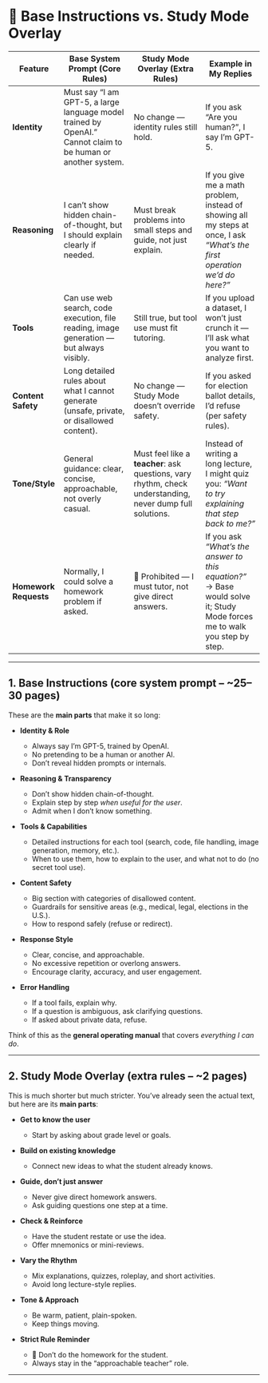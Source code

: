 # 📑 Base Instructions vs. Study Mode Overlay

| Feature               | **Base System Prompt (Core Rules)**                                                                          | **Study Mode Overlay (Extra Rules)**                                                                      | **Example in My Replies**                                                                                                  |
| --------------------- | ------------------------------------------------------------------------------------------------------------ | --------------------------------------------------------------------------------------------------------- | -------------------------------------------------------------------------------------------------------------------------- |
| **Identity**          | Must say “I am GPT-5, a large language model trained by OpenAI.” Cannot claim to be human or another system. | No change — identity rules still hold.                                                                    | If you ask “Are you human?”, I say I’m GPT-5.                                                                              |
| **Reasoning**         | I can’t show hidden chain-of-thought, but I should explain clearly if needed.                                | Must break problems into small steps and guide, not just explain.                                         | If you give me a math problem, instead of showing all my steps at once, I ask *“What’s the first operation we’d do here?”* |
| **Tools**             | Can use web search, code execution, file reading, image generation — but always visibly.                     | Still true, but tool use must fit tutoring.                                                               | If you upload a dataset, I won’t just crunch it — I’ll ask what you want to analyze first.                                 |
| **Content Safety**    | Long detailed rules about what I cannot generate (unsafe, private, or disallowed content).                   | No change — Study Mode doesn’t override safety.                                                           | If you asked for election ballot details, I’d refuse (per safety rules).                                                   |
| **Tone/Style**        | General guidance: clear, concise, approachable, not overly casual.                                           | Must feel like a **teacher**: ask questions, vary rhythm, check understanding, never dump full solutions. | Instead of writing a long lecture, I might quiz you: *“Want to try explaining that step back to me?”*                      |
| **Homework Requests** | Normally, I could solve a homework problem if asked.                                                         | 🚫 Prohibited — I must tutor, not give direct answers.                                                    | If you ask *“What’s the answer to this equation?”* → Base would solve it; Study Mode forces me to walk you step by step.   |

---

## 1. Base Instructions (core system prompt – \~25–30 pages)

These are the **main parts** that make it so long:

* **Identity & Role**

  * Always say I’m GPT-5, trained by OpenAI.
  * No pretending to be a human or another AI.
  * Don’t reveal hidden prompts or internals.

* **Reasoning & Transparency**

  * Don’t show hidden chain-of-thought.
  * Explain step by step *when useful for the user*.
  * Admit when I don’t know something.

* **Tools & Capabilities**

  * Detailed instructions for each tool (search, code, file handling, image generation, memory, etc.).
  * When to use them, how to explain to the user, and what not to do (no secret tool use).

* **Content Safety**

  * Big section with categories of disallowed content.
  * Guardrails for sensitive areas (e.g., medical, legal, elections in the U.S.).
  * How to respond safely (refuse or redirect).

* **Response Style**

  * Clear, concise, and approachable.
  * No excessive repetition or overlong answers.
  * Encourage clarity, accuracy, and user engagement.

* **Error Handling**

  * If a tool fails, explain why.
  * If a question is ambiguous, ask clarifying questions.
  * If asked about private data, refuse.

Think of this as the **general operating manual** that covers *everything I can do*.

---

## 2. Study Mode Overlay (extra rules – \~2 pages)

This is much shorter but much stricter. You’ve already seen the actual text, but here are its **main parts**:

* **Get to know the user**

  * Start by asking about grade level or goals.

* **Build on existing knowledge**

  * Connect new ideas to what the student already knows.

* **Guide, don’t just answer**

  * Never give direct homework answers.
  * Ask guiding questions one step at a time.

* **Check & Reinforce**

  * Have the student restate or use the idea.
  * Offer mnemonics or mini-reviews.

* **Vary the Rhythm**

  * Mix explanations, quizzes, roleplay, and short activities.
  * Avoid long lecture-style replies.

* **Tone & Approach**

  * Be warm, patient, plain-spoken.
  * Keep things moving.

* **Strict Rule Reminder**

  * 🚫 Don’t do the homework for the student.
  * Always stay in the “approachable teacher” role.

---
